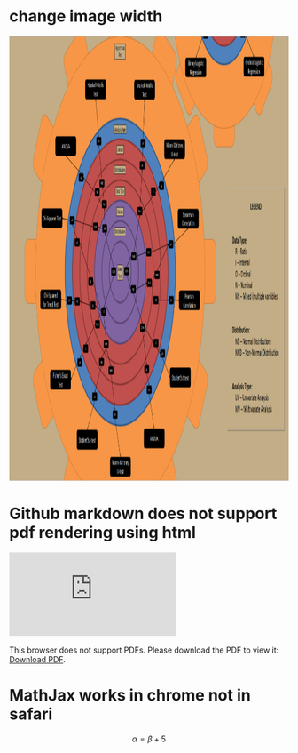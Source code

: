 # change image width
<img src="https://github.com/bhishanpdl/Statistics/blob/master/images/hypothesis_wheel2.png" width="600" height="800">

# Github markdown does not support pdf rendering using html 
<object data="https://github.com/bhishanpdl/Github_Practice/blob/master/pandas_df.pdf" type="application/pdf" width="700px" height="700px">
    <embed src="https://github.com/bhishanpdl/Github_Practice/blob/master/pandas_df.pdf">
        <p>This browser does not support PDFs. Please download the PDF to view it: <a href="https://github.com/bhishanpdl/Github_Practice/blob/master/pandas_df.pdf">Download PDF</a>.</p>
    </embed>
</object>

# MathJax works in chrome not in safari
$$
\alpha = \beta + 5
$$
